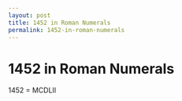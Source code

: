 ```yaml
---
layout: post
title: 1452 in Roman Numerals
permalink: 1452-in-roman-numerals
---
```


# 1452 in Roman Numerals

1452 = MCDLII
